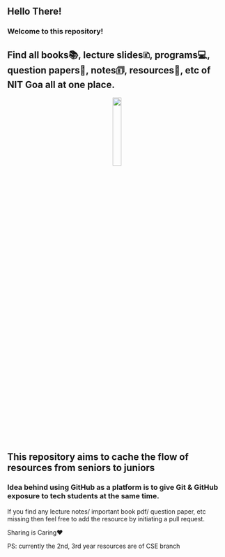 ## Hello There!<br>
### Welcome to this repository!

## Find all books📚, lecture slides🗈, programs💻, question papers📜, notes🗊, resources🔎, etc of NIT Goa all at one place.

<div id="header" align="center">
  <img src="https://media.giphy.com/media/HYVZ1CGO7M3yMYVBxk/giphy.gif" width="20%"/>
</div>

## This repository aims to cache the flow of resources from seniors to juniors
### Idea behind using GitHub as a platform is to give Git & GitHub exposure to tech students at the same time.

If you find any lecture notes/ important book pdf/ question paper, etc missing then feel free to add the resource by initiating a pull request. 

Sharing is Caring❤️

PS: currently the 2nd, 3rd year resources are of CSE branch
